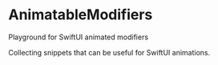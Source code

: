 # AnimatableModifiers
Playground for SwiftUI animated modifiers

Collecting snippets that can be useful for SwiftUI animations.
